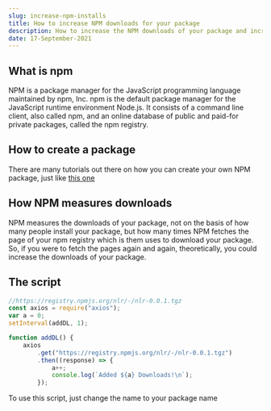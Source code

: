 ```yaml
---
slug: increase-npm-installs
title: How to increase NPM downloads for your package
description: How to increase the NPM downloads of your package and increase its credibility, so NPM recommends it to more people
date: 17-September-2021
---
```


## What is npm

NPM is a package manager for the JavaScript programming language maintained by npm, Inc. npm is the default package manager for the JavaScript runtime environment Node.js. It consists of a command line client, also called npm, and an online database of public and paid-for private packages, called the npm registry.

## How to create a package

There are many tutorials out there on how you can create your own NPM package, just like [this one](https://www.section.io/engineering-education/npm-packages/)

## How NPM measures downloads

NPM measures the downloads of your package, not on the basis of how many people install your package, but how many times NPM fetches the page of your npm registry which is them uses to download your package. So, if you were to fetch the pages again and again, theoretically, you could increase the downloads of your package.

## The script

```javascript
//https://registry.npmjs.org/nlr/-/nlr-0.0.1.tgz
const axios = require("axios");
var a = 0;
setInterval(addDL, 1);

function addDL() {
    axios
        .get("https://registry.npmjs.org/nlr/-/nlr-0.0.1.tgz")
        .then((response) => {
            a++;
            console.log(`Added ${a} Downloads!\n`);
        });

```

To use this script, just change the name to your package name
